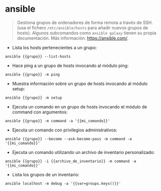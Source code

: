 # ansible

> Gestiona grupos de ordenadores de forma remota a través de SSH. (usa el fichero `/etc/ansible/hosts` para añadir nuevos grupos de hosts).
> Algunos subcomandos como `ansible galaxy` tienen su propia documentación.
> Más información: <https://ansible.com/>.

- Lista los hosts pertenecientes a un grupo:

`ansible {{grupo}} --list-hosts`

- Hace ping a un grupo de hosts invocando al módulo ping:

`ansible {{grupo}} -m ping`

- Muestra información sobre un grupo de hosts invocando al módulo setup:

`ansible {{grupo}} -m setup`

- Ejecuta un comando en un grupo de hosts invocando el módulo de command con argumentos:

`ansible {{grupo}} -m command -a '{{mi_comando}}'`

- Ejecuta un comando con privilegios administrativos:

`ansible {{grupo}} --become --ask-become-pass -m command -a '{{mi_comando}}'`

- Ejecuta un comando utilizando un archivo de inventario personalizado:

`ansible {{grupo}} -i {{archivo_de_inventario}} -m command -a '{{mi_comando}}'`

- Lista los grupos de un inventario:

`ansible localhost -m debug -a '{{var=groups.keys()}}'`
